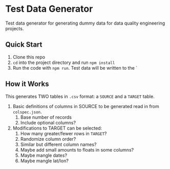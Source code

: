 # Test Data Generator

Test data generator for generating dummy data for data quality engineering projects.

## Quick Start

1. Clone this repo
2. `cd` into the project directory and run `npm install`
3. Run the code with `npm run`. Test data will be written to the `

## How it Works

This generates TWO tables in `.csv` format: a `SOURCE` and a `TARGET` table.

1. Basic definitions of columns in SOURCE to be generated read in from `colspec.json`.
   1. Base number of records
   2. Include optional columns?
2. Modifications to TARGET can be selected:
   1. How many greater/fewer rows in `TARGET`?
   2. Randomize column order?
   3. Similar but different column names?
   4. Maybe add small amounts to floats in some columns?
   5. Maybe mangle dates?
   6. Maybe mangle lat/lon?
